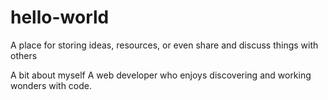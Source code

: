 # hello-world
A place for storing ideas, resources, or even share and discuss things with others

A bit about myself
A web developer who enjoys discovering and working wonders with code.

